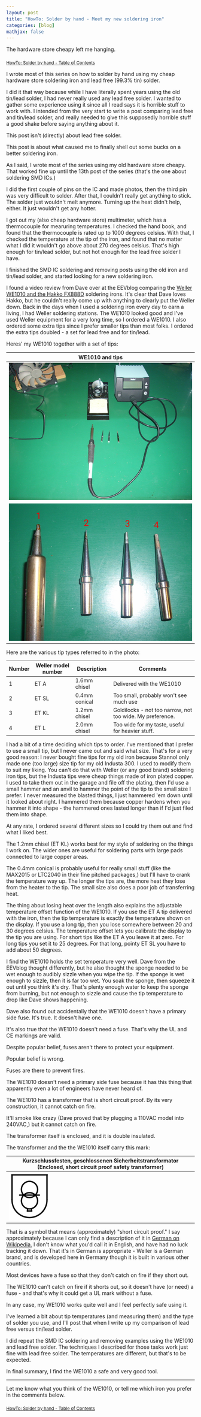 ```yaml
---
layout: post
title: "HowTo: Solder by hand - Meet my new soldering iron"
categories: [blog]
mathjax: false
---  
```

The hardware store cheapy left me hanging.

<sub>[HowTo: Solder by hand - Table of Contents](howtosolder-toc)</sub>

I wrote most of this series on how to solder by hand using my cheap hardware store soldering iron and lead free (99.3% tin) solder.  

I did it that way because while I have literally spent years using the old tin/lead solder, I had never really used any lead free solder.  I wanted to gather some experience using it since all I read says it is horrible stuff to work with.  I intended from the very start to write a post comparing lead free and tin/lead solder, and really needed to give this supposedly horrible stuff a good shake before saying anything about it.

This post isn't (directly) about lead free solder.

This post is about what caused me to finally shell out some bucks on a better soldering iron.

As I said, I wrote most of the series using my old hardware store cheapy.  That worked fine up until the 13th post of the series (that's the one about soldering SMD ICs.)

I did the first couple of pins on the IC and made photos, then the third pin was very difficult to solder.  After that, I couldn't really get anything to stick.  The solder just wouldn't melt anymore.  Turning up the heat didn't help, either.  It just wouldn't get any hotter.

I got out my (also cheap hardware store) multimeter, which has a thermocouple for mearuring temperatures.  I checked the hand book, and found that the thermocouple is rated up to 1000 degrees celsius.  With that, I checked the temperature at the tip of the iron, and found that no matter what I did it wouldn't go above about 270 degrees celsius.  That's high enough for tin/lead solder, but not hot enough for the lead free solder I have.

I finished the SMD IC soldering and removing posts using the old iron and tin/lead solder, and started looking for a new soldering iron.

I found a video review from Dave over at the EEVblog comparing the [Weller WE1010 and the Hakko FX888D](https://www.youtube.com/watch?v=tlKg6rSMPEs) soldering irons.  It's clear that Dave loves Hakko, but he couldn't really come up with anything to clearly put the Weller down.  Back in the days when I used a soldering iron every day to earn a living, I had Weller soldering stations.  The WE1010 looked good and I've used Weller equipment for a very long time, so I ordered a WE1010.  I also ordered some extra tips since I prefer smaller tips than most folks.  I ordered the extra tips doubled - a set for lead free and for tin/lead.

Heres' my WE1010 together with a set of tips:

|WE1010 and tips|
|--------|
|![WE1010 and tips](/assets/2020-04-05-howtosolder-16-new-soldering-iron/we1010.jpg)|
|![WE1010 tips](/assets/2020-04-05-howtosolder-16-new-soldering-iron/tips.jpg)|

Here are the various tip types referred to in the photo:

|Number|Weller model number|Description|Comments|
|------|-------------------|-----------|--------|
|1     |ET A               |1.6mm chisel|Delivered with the WE1010|
|2     |ET SL              |0.4mm conical|Too small, probably won't see much use|
|3     |ET KL              |1.2mm chisel|Goldilocks - not too narrow, not too wide.  My preference.|
|4     |ET L               |2.0mm chisel|Too wide for my taste, useful for heavier stuff.|

I had a bit of a time deciding which tips to order.  I've mentioned that I prefer to use a small tip, but I never came out and said what size.  That's for a very good reason:  I never bought fine tips for my old iron because Stannol only made one (too large) size tip for my old Industa 300.  I used to modify them to suit my liking.  You can't do that with Weller (or any good brand) soldering iron tips, but the Industa tips were cheap things made of iron plated copper.  I used to take them out in the garage and file off the plating, then I'd use a small hammer and an anvil to hammer the point of the tip to the small size I prefer.  I never measured the blasted things, I just hammered 'em down until it looked about right.  I hammered them because copper hardens when you hammer it into shape - the hammered ones lasted longer than if I'd just filed them into shape.

At any rate, I ordered several different sizes so I could try them out and find what I liked best.

The 1.2mm chisel (ET KL) works best for my style of soldering on the things I work on.  The wider ones are useful for soldering parts with large pads connected to large copper areas.

The 0.4mm conical is probably useful for really small stuff (like the MAX2015 or LTC2040 in their fine pitched packages,) but I'll have to crank the temperature way up.  The longer the tips are, the more heat they lose from the heater to the tip.  The small size also does a poor job of transferring heat.

The thing about losing heat over the length also explains the adjustable temperature offset function of the WE1010.  If you use the ET A tip delivered with the iron, then the tip temperature is exactly the temperature shown on the display.  If you use a long tip, then you lose somewhere between 20 and 30 degrees celsius.  The temperature offset lets you calibrate the display to the tip you are using.  For short tips like the ET A you leave it at zero.  For long tips you set it to 25 degrees. For that long, pointy ET SL you have to add about 50 degrees.

I find the WE1010 holds the set temperature very well.  Dave from the EEVblog thought differently, but he also thought the sponge needed to be wet enough to audibly sizzle when you wipe the tip.  If the sponge is wet enough to sizzle, then it is far too wet.  You soak the sponge, then squeeze it out until you think it's dry.  That's plenty enough water to keep the sponge from burning, but not enough to sizzle and cause the tip temperature to drop like Dave shows happening.

Dave also found out accidentally that the WE1010 doesn't have a primary side fuse.  It's true.  It doesn't have one.

It's also true that the WE1010 doesn't need a fuse.  That's why the UL and CE markings are valid.

Despite popular belief, fuses aren't there to protect your equipment.

Popular belief is wrong.

Fuses are there to prevent fires.

The WE1010 doesn't need a primary side fuse because it has this thing that apparently even a lot of engineers have never heard of.

The WE1010 has a transformer that is short circuit proof.  By its very construction, it cannot catch on fire.

It'll smoke like crazy (Dave proved that by plugging a 110VAC model into 240VAC,) but it cannot catch on fire.

The transformer itself is enclosed, and it is double insulated.

The transformer and the the WE1010 itself carry this mark:

|Kurzschlussfesten, geschlossenen Sicherheits­transformator (Enclosed, short circuit proof safety transformer) |
|--------|
|![Short circuit proof symbol](/assets/2020-04-05-howtosolder-16-new-soldering-iron/safety.png)|

That is a symbol that means (approximately) "short circuit proof."  I say approximately because I can only find a description of it in [German on Wikipedia.](https://de.wikipedia.org/wiki/Sicherheitstransformator)  I don't know what you'd call it in English, and have had no luck tracking it down.  That it's in German is appropriate - Weller is a German brand, and is developed here in Germany though it is built in various other countries.

Most devices have a fuse so that they don't catch on fire if they short out.

The WE1010 can't catch on fire if it shorts out, so it doesn't have (or need) a fuse - and that's why it could get a UL mark without a fuse.

In any case, my WE1010 works quite well and I feel perfectly safe using it.

I've learned a bit about tip temperatures (and measuring them) and the type of solder you use, and I'll post that when I write up my comparison of lead free versus tin/lead solder.

I did repeat the SMD IC soldering and removing examples using the WE1010 and lead free solder.  The techniques I described for those tasks work just fine with lead free solder.  The temperatures are different, but that's to be expected.

In final summary, I find the WE1010 a safe and very good tool.

------------

Let me know what you think of the WE1010, or tell me which iron you prefer in the comments below.

<sub>[HowTo: Solder by hand - Table of Contents](howtosolder-toc)</sub>

